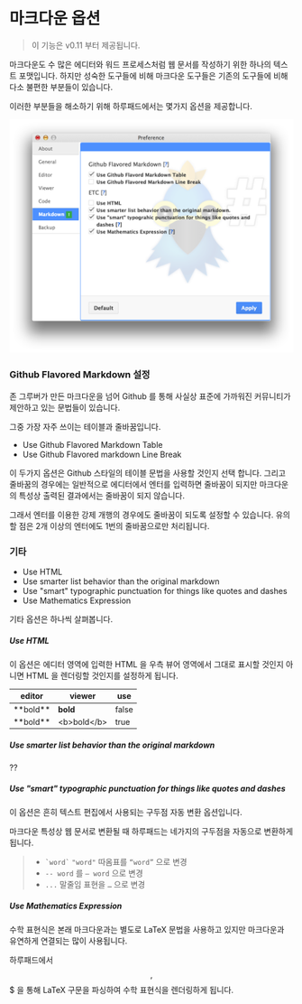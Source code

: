 # 마크다운 옵션

> 이 기능은 v0.11 부터 제공됩니다.

마크다운도 수 많은 에디터와 워드 프로세스처럼 웹 문서를 작성하기 위한 하나의 텍스트 포맷입니다. 하지만 성숙한 도구들에 비해 마크다운 도구들은 기존의 도구들에 비해 다소 불편한 부분들이 있습니다.

이러한 부분들을 해소하기 위해 하루패드에서는 몇가지 옵션을 제공합니다.

![](./images/001.png)

### Github Flavored Markdown 설정

존 그루버가 만든 마크다운을 넘어 Github 를 통해 사실상 표준에 가까워진 커뮤니티가 제안하고 있는 문법들이 있습니다.

그중 가장 자주 쓰이는 테이블과 줄바꿈입니다.

* Use Github Flavored Markdown Table
* Use Github Flavored markdown Line Break

이 두가지 옵션은 Github 스타일의 테이블 문법을 사용할 것인지 선택 합니다. 그리고 줄바꿈의 경우에는 일반적으로 에디터에서 엔터를 입력하면 줄바꿈이 되지만 마크다운의 특성상 출력된 결과에서는 줄바꿈이 되지 않습니다.

그래서 엔터를 이용한 강제 개행의 경우에도 줄바꿈이 되도록 설정할 수 있습니다.
유의할 점은 2개 이상의 엔터에도 1번의 줄바꿈으로만 처리됩니다.

### 기타

* Use HTML
* Use smarter list behavior than the original markdown
* Use "smart" typographic punctuation for things like quotes and dashes
* Use Mathematics Expression

기타 옵션은 하나씩 살펴봅니다.

##### Use HTML 

이 옵션은 에디터 영역에 입력한 HTML 을 우측 뷰어 영역에서 그대로 표시할 것인지 아니면 HTML 을 렌더링할 것인지를 설정하게 됩니다.

| editor                 | viewer                              | use   |
|---------------------|---------------------------------|-------|
| \*\*bold\*\*         |  <b>bold</b>                     | false |
| \*\*bold\*\*         |  &lt;b&gt;bold&lt;/b&gt;   | true  |

##### Use smarter list behavior than the original markdown
??

##### Use "smart" typographic punctuation for things like quotes and dashes

이 옵션은 흔히 텍스트 편집에서 사용되는 구두점 자동 변환 옵션입니다.

마크다운 특성상 웹 문서로 변환될 때 하루패드는 네가지의 구두점을 자동으로 변환하게 됩니다.
 
> * <code>\`word\`</code> `"word"` 따옴표를 `“word”` 으로 변경
> * `-- word` 를 `— word` 으로 변경
> * `...` 말줄임 표현을 `…` 으로 변경


##### Use Mathematics Expression

수학 표현식은 본래 마크다운과는 별도로 LaTeX 문법을 사용하고 있지만 마크다운과 유연하게 연결되는 많이 사용됩니다.

하루패드에서 $$, $$$ 을 통해 LaTeX 구문을 파싱하여 수학 표현식을 렌더링하게 됩니다. 